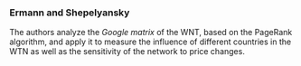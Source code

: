 ### Ermann and Shepelyansky

The authors analyze the *Google matrix* of the WNT, based on the PageRank algorithm, and apply it to measure the influence of different countries in the WTN as well as the sensitivity of the network to price changes.


